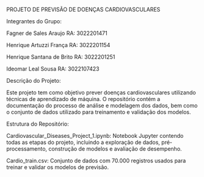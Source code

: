 PROJETO DE PREVISÃO DE DOENÇAS CARDIOVASCULARES

Integrantes do Grupo:

Fagner de Sales Araujo
RA: 3022201471

Henrique Artuzzi França
RA: 3022201154

Henrique Santana de Brito
RA: 3022201251

Ideomar Leal Sousa
RA: 3022107423

Descrição do Projeto:

Este projeto tem como objetivo prever doenças cardiovasculares utilizando técnicas de aprendizado de máquina. O repositório contém a documentação do processo de análise e modelagem dos dados, bem como o conjunto de dados utilizado para treinamento e validação dos modelos.

Estrutura do Repositório:

Cardiovascular_Diseases_Project_1.ipynb: Notebook Jupyter contendo todas as etapas do projeto, incluindo a exploração de dados, pré-processamento, construção de modelos e avaliação de desempenho.

Cardio_train.csv: Conjunto de dados com 70.000 registros usados para treinar e validar os modelos de previsão.
